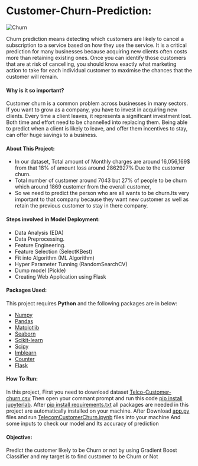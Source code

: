 # Customer-Churn-Prediction:
![Churn](https://user-images.githubusercontent.com/90024661/135493461-457a32f2-c03a-4dfa-a9e7-1d1a362dd5f1.png)

  Churn prediction means detecting which customers are likely to cancel a subscription to a service based on how they use the service. It is a critical prediction for many businesses because acquiring new clients often costs more than retaining existing ones. Once you can identify those customers that are at risk of cancelling, you should know exactly what marketing action to take for each individual customer to maximise the chances that the customer will remain.
#### **Why is it so important?**
  Customer churn is a common problem across businesses in many sectors. If you want to grow as a company, you have to invest in acquiring new clients. Every time a client leaves, it represents a significant investment lost. Both time and effort need to be channelled into replacing them. Being able to predict when a client is likely to leave, and offer them incentives to stay, can offer huge savings to a business.
#### **About This Project:**
  * In our dataset, Total amount of Monthly charges are around 16,056,169$ from that 18% of amount loss around 2862927% Due to the customer churn.        
  * Total number of customer around 7043 but 27% of people to be churn which around 1869 customer from the overall customer, 
  * So we need to predict the person who are all wants to be churn.Its very important to that company because they want new customer as well as retain the previous customer to stay in there company.
#### Steps involved in Model Deployment:
  * Data Analysis (EDA)
  * Data Preprocessing.
  * Feature Engineering. 
  * Feature Selection (SelectKBest)
  * Fit into Algorithm (ML Algorithm)
  * Hyper Parameter Tunning (RandomSearchCV)
  * Dump model (Pickle)
  * Creating Web Application using Flask
#### Packages Used:
This project requires **Python** and the following packages are in below:
  * [Numpy](https://numpy.org/)
  * [Pandas](https://pandas.pydata.org/)
  * [Matplotlib](https://matplotlib.org/)
  * [Seaborn](https://seaborn.pydata.org/)
  * [Scikit-learn](https://scikit-learn.org/stable/)
  * [Scipy](https://www.scipy.org/)
  * [Imblearn](https://imbalanced-learn.org/stable/)
  * [Counter](https://docs.python.org/3/library/collections.html)
  * [Flask](https://flask.palletsprojects.com/en/2.0.x/)
#### How To Run:
  In this project, First you need to download dataset [Telco-Customer-churn.csv](https://github.com/satz2000/End-to-end-project---Customer-churn/blob/main/Telco-Customer-Churn.csv) Then open your commant prompt and run this code [pip install jupyterlab](https://jupyterlab.readthedocs.io/en/stable/getting_started/installation.html). After [pip install requirements.txt](https://github.com/satz2000/End-to-end-project---Customer-churn/blob/main/requirements.txt) all packages are needed in this project are automatically installed on your machine. After Download [app.py](https://github.com/satz2000/End-to-end-project---Customer-churn/blob/main/app.py) files and run [TelecomCustomerChurn.ipynb](https://github.com/satz2000/End-to-end-project---Customer-churn/blob/main/TelecomCustomerChurn.ipynb) files  into your machine And some inputs to check our model and Its accuracy of prediction
#### Objective:
  Predict the customer likely to be Churn or not by using Gradient Boost Classifier and my target is to find customer to be Churn or Not
